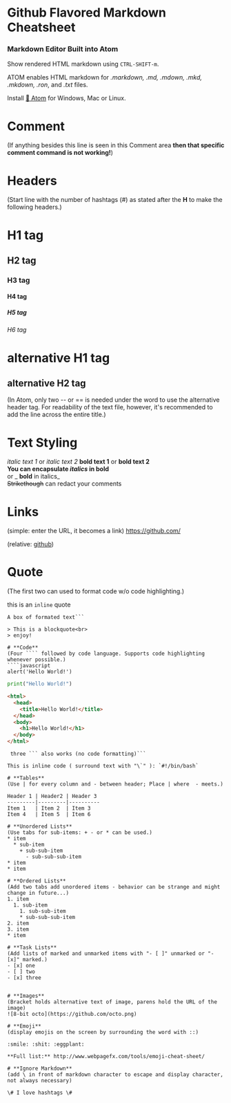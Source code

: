 # **Github Flavored Markdown Cheatsheet**
### **Markdown Editor Built into Atom**

Show rendered HTML markdown using `CTRL-SHIFT-m`.

ATOM enables HTML markdown for *.markdown, .md,
.mdown, .mkd, .mkdown, .ron*, and *.txt* files.

Install [ :dizzy: Atom](https://atom.io/) for Windows, Mac or Linux.
# **Comment**
(If anything besides this line is seen in this Comment area **then that specific comment command is not working!**)

[//]: # (Comment Type/Test #1)
[//]: <> (Comment Type/Test #2)
[comment]: <> (Comment Type/Test #3)

# **Headers**
(Start line with the number of hashtags (#) as stated after the **H** to make the following headers.)
# H1 tag
## H2 tag
### H3 tag
#### H4 tag
##### H5 tag
###### H6 tag
alternative H1 tag
==================
alternative H2 tag
------------------
(In Atom, only two -- or == is needed under the word to use the alternative header tag.  For readability of the text file, however, it's recommended to add the line across the entire title.)

# **Text Styling**
*italic text 1* or _italic text 2_
**bold text 1** or __bold text 2__<br>
**You can encapsulate *italics* in bold**<br>
or _ __bold__ in italics_<br>
~~Strikethough~~ can redact your comments

# **Links**
(simple: enter the URL, it becomes a link) https://github.com/

(relative: [github](https://www.github.com/))

# **Quote**
(The first two can used to format code w/o code highlighting.)

this is an `inline` quote

```
A box of formated text```

> This is a blockquote<br>
> enjoy!

# **Code**
(Four ```` followed by code language. Supports code highlighting whenever possible.)
````javascript
alert('Hello World!')
````

````python
print("Hello World!")
````

````html
<html>
  <head>
    <title>Hello World!</title>
  </head>
  <body>
    <h1>Hello World!</h1>
  </body>
</html>
````

```
 three ``` also works (no code formatting)```

This is inline code ( surround text with "\`" ): `#!/bin/bash`

# **Tables**
(Use | for every column and - between header; Place | where  - meets.)

Header 1 | Header2 | Header 3
---------|---------|----------
Item 1   | Item 2  | Item 3
Item 4   | Item 5  | Item 6

# **Unordered Lists**
(Use tabs for sub-items: + - or * can be used.)
* item
  * sub-item
    + sub-sub-item
      - sub-sub-sub-item
* item
* item

# **Ordered Lists**
(Add two tabs add unordered items - behavior can be strange and might change in future...)
1. item
  1. sub-item
    1. sub-sub-item
    * sub-sub-sub-item
2. item
3. item
* item

# **Task Lists**
(Add lists of marked and unmarked items with "- [ ]" unmarked or "- [x]" marked.)
- [x] one
- [ ] two
- [x] three


# **Images**
(Bracket holds alternative text of image, parens hold the URL of the image)
![8-bit octo](https://github.com/octo.png)

# **Emoji**
(display emojis on the screen by surrounding the word with ::)

:smile: :shit: :eggplant:

**Full list:** http://www.webpagefx.com/tools/emoji-cheat-sheet/

# **Ignore Markdown**
(add \ in front of markdown character to escape and display character, not always necessary)

\# I love hashtags \#
